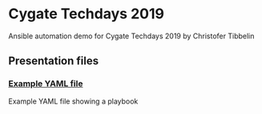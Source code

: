 # Cygate Techdays 2019
Ansible automation demo for Cygate Techdays 2019 by Christofer Tibbelin

## Presentation files

### [Example YAML file](Example_YAML.yml)
Example YAML file showing a playbook
